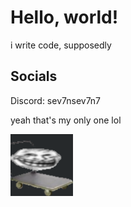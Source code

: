 # Hello, world!

i write code, supposedly

## Socials
Discord: sev7nsev7n7

yeah that's my only one lol

<!-- ![trolololololo](/assets/trolley_larger.png | width = 100) -->
<img src="/data/trolley_larger.png" width="100">
